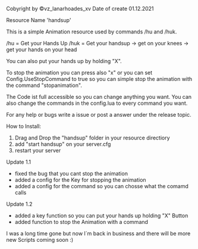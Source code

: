 Cobyright by ©vz_lanarhoades_xv
Date of create 01.12.2021

Resource Name 'handsup'

This is a simple Animation resource used by commands /hu and /huk.

/hu = Get your Hands Up
/huk = Get your handsup -> get on your knees -> get your hands on your head

You can also put your hands up by holding "X".

To stop the animation you can press also "x" or you can set Config.UseStopCommand to true so you can simple stop the animation with the command "stopanimation". 

The Code ist full accessible so you can change anything you want. You can also change the commands in the config.lua to every command you want.

For any help or bugs write a issue or post a answer under the release topic.

How to Install:
1. Drag and Drop the "handsup" folder in your resource directiory
2. add "start handsup" on your server.cfg
3. restart your server


Update 1.1
- fixed the bug that you cant stop the animation
- added a config for the Key for stopping the animation
- added a config for the command so you can chosse what the comamd calls

Update 1.2
- added a key function so you can put your hands up holding "X" Button
- added function to stop the Animation with a command 

I was a long time gone but now I´m back in business and there will be more new Scripts coming soon :)
